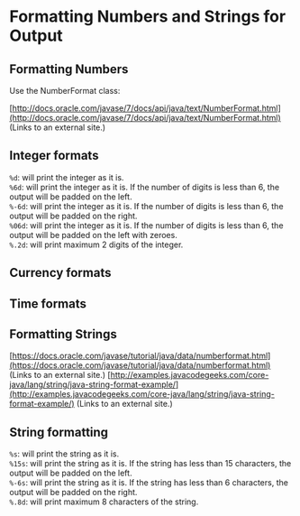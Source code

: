 # Formatting Numbers and Strings for Output

## Formatting Numbers

Use the NumberFormat class:

[http://docs.oracle.com/javase/7/docs/api/java/text/NumberFormat.html](http://docs.oracle.com/javase/7/docs/api/java/text/NumberFormat.html) \(Links to an external site.\)

## Integer formats

`%d`: will print the integer as it is.  
 `%6d`: will print the integer as it is. If the number of digits is less than 6, the output will be padded on the left.  
 `%-6d`: will print the integer as it is. If the number of digits is less than 6, the output will be padded on the right.  
 `%06d`: will print the integer as it is. If the number of digits is less than 6, the output will be padded on the left with zeroes.  
 `%.2d`: will print maximum 2 digits of the integer.

## Currency formats

## Time formats

## Formatting Strings

[https://docs.oracle.com/javase/tutorial/java/data/numberformat.html](https://docs.oracle.com/javase/tutorial/java/data/numberformat.html) \(Links to an external site.\) [http://examples.javacodegeeks.com/core-java/lang/string/java-string-format-example/](http://examples.javacodegeeks.com/core-java/lang/string/java-string-format-example/) \(Links to an external site.\)

## String formatting

`%s`: will print the string as it is.  
 `%15s`: will print the string as it is. If the string has less than 15 characters, the output will be padded on the left.  
 `%-6s`: will print the string as it is. If the string has less than 6 characters, the output will be padded on the right.  
 `%.8d`: will print maximum 8 characters of the string.

